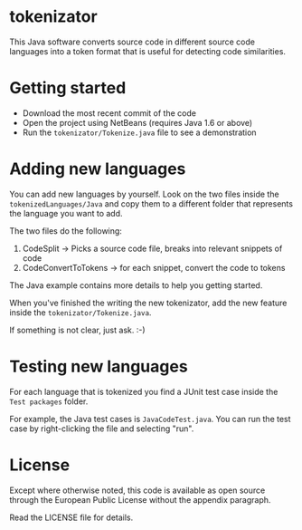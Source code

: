 tokenizator
========

This Java software converts source code in different source code languages
into a token format that is useful for detecting code similarities.


Getting started
===============

- Download the most recent commit of the code
- Open the project using NetBeans (requires Java 1.6 or above)
- Run the ```tokenizator/Tokenize.java``` file to see a demonstration


Adding new languages
====================

You can add new languages by yourself. Look on the two files
inside the ```tokenizedLanguages/Java``` and copy them to a
different folder that represents the language you want to add.

The two files do the following:
1) CodeSplit -> Picks a source code file, breaks into relevant snippets of code
2) CodeConvertToTokens -> for each snippet, convert the code to tokens

The Java example contains more details to help you getting started.

When you've finished the writing the new tokenizator, add the new feature
inside the ```tokenizator/Tokenize.java```.

If something is not clear, just ask. :-)


Testing new languages
=====================

For each language that is tokenized you find a JUnit test case
inside the ```Test packages``` folder.

For example, the Java test cases is ```JavaCodeTest.java```.
You can run the test case by right-clicking the file and selecting "run".


License
=======
Except where otherwise noted, this code is available as open source
through the European Public License without the appendix paragraph.

Read the LICENSE file for details.

